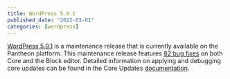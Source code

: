 ```yaml
---
title: WordPress 5.9.1
published_date: "2022-03-01"
categories: [wordpress]
---
```

[WordPress 5.9.1](https://wordpress.org/news/2022/02/wordpress-5-9-1-maintenance-release/) is a maintenance release that is currently available on the Pantheon platform.  This maintenance release features [82 bug fixes](https://wordpress.org/support/wordpress-version/version-5-9-1/) on both Core and the Block editor. Detailed information on applying and debugging core updates can be found in the Core Updates [documentation](/core-updates).
